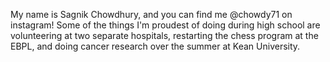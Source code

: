 My name is Sagnik Chowdhury, and you can find me @chowdy71 on instagram!
Some of the things I'm proudest of doing during high school are volunteering at two separate hospitals, restarting the chess program at 
the EBPL, and doing cancer research over the summer at Kean University. 
